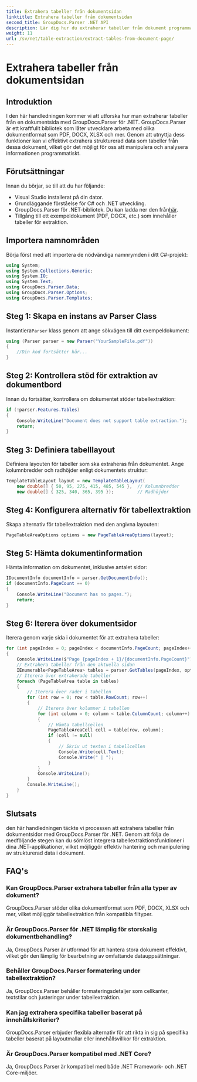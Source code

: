 ```yaml
---
title: Extrahera tabeller från dokumentsidan
linktitle: Extrahera tabeller från dokumentsidan
second_title: GroupDocs.Parser .NET API
description: Lär dig hur du extraherar tabeller från dokument programmatiskt med GroupDocs.Parser för .NET. Denna omfattande handledning ger steg-för-steg-vägledning.
weight: 11
url: /sv/net/table-extraction/extract-tables-from-document-page/
---
```


# Extrahera tabeller från dokumentsidan

## Introduktion
I den här handledningen kommer vi att utforska hur man extraherar tabeller från en dokumentsida med GroupDocs.Parser för .NET. GroupDocs.Parser är ett kraftfullt bibliotek som låter utvecklare arbeta med olika dokumentformat som PDF, DOCX, XLSX och mer. Genom att utnyttja dess funktioner kan vi effektivt extrahera strukturerad data som tabeller från dessa dokument, vilket gör det möjligt för oss att manipulera och analysera informationen programmatiskt.
## Förutsättningar
Innan du börjar, se till att du har följande:
- Visual Studio installerat på din dator.
- Grundläggande förståelse för C# och .NET utveckling.
-  GroupDocs.Parser för .NET-bibliotek. Du kan ladda ner den från[här](https://releases.groupdocs.com/parser/net/).
- Tillgång till ett exempeldokument (PDF, DOCX, etc.) som innehåller tabeller för extraktion.

## Importera namnområden
Börja först med att importera de nödvändiga namnrymden i ditt C#-projekt:
```csharp
using System;
using System.Collections.Generic;
using System.IO;
using System.Text;
using GroupDocs.Parser.Data;
using GroupDocs.Parser.Options;
using GroupDocs.Parser.Templates;
```
## Steg 1: Skapa en instans av Parser Class
 Instantiera`Parser` klass genom att ange sökvägen till ditt exempeldokument:
```csharp
using (Parser parser = new Parser("YourSampleFile.pdf"))
{
    //Din kod fortsätter här...
}
```
## Steg 2: Kontrollera stöd för extraktion av dokumentbord
Innan du fortsätter, kontrollera om dokumentet stöder tabellextraktion:
```csharp
if (!parser.Features.Tables)
{
    Console.WriteLine("Document does not support table extraction.");
    return;
}
```
## Steg 3: Definiera tabelllayout
Definiera layouten för tabeller som ska extraheras från dokumentet. Ange kolumnbredder och radhöjder enligt dokumentets struktur:
```csharp
TemplateTableLayout layout = new TemplateTableLayout(
    new double[] { 50, 95, 275, 415, 485, 545 },  // Kolumnbredder
    new double[] { 325, 340, 365, 395 });         // Radhöjder
```
## Steg 4: Konfigurera alternativ för tabellextraktion
Skapa alternativ för tabellextraktion med den angivna layouten:
```csharp
PageTableAreaOptions options = new PageTableAreaOptions(layout);
```
## Steg 5: Hämta dokumentinformation
Hämta information om dokumentet, inklusive antalet sidor:
```csharp
IDocumentInfo documentInfo = parser.GetDocumentInfo();
if (documentInfo.PageCount == 0)
{
    Console.WriteLine("Document has no pages.");
    return;
}
```
## Steg 6: Iterera över dokumentsidor
Iterera genom varje sida i dokumentet för att extrahera tabeller:
```csharp
for (int pageIndex = 0; pageIndex < documentInfo.PageCount; pageIndex++)
{
    Console.WriteLine($"Page {pageIndex + 1}/{documentInfo.PageCount}");
    // Extrahera tabeller från den aktuella sidan
    IEnumerable<PageTableArea> tables = parser.GetTables(pageIndex, options);
    // Iterera över extraherade tabeller
    foreach (PageTableArea table in tables)
    {
        // Iterera över rader i tabellen
        for (int row = 0; row < table.RowCount; row++)
        {
            // Iterera över kolumner i tabellen
            for (int column = 0; column < table.ColumnCount; column++)
            {
                // Hämta tabellcellen
                PageTableAreaCell cell = table[row, column];
                if (cell != null)
                {
                    // Skriv ut texten i tabellcellen
                    Console.Write(cell.Text);
                    Console.Write(" | ");
                }
            }
            Console.WriteLine();
        }
        Console.WriteLine();
    }
}
```

## Slutsats
den här handledningen täckte vi processen att extrahera tabeller från dokumentsidor med GroupDocs.Parser för .NET. Genom att följa de medföljande stegen kan du sömlöst integrera tabellextraktionsfunktioner i dina .NET-applikationer, vilket möjliggör effektiv hantering och manipulering av strukturerad data i dokument.

## FAQ's
### Kan GroupDocs.Parser extrahera tabeller från alla typer av dokument?
GroupDocs.Parser stöder olika dokumentformat som PDF, DOCX, XLSX och mer, vilket möjliggör tabellextraktion från kompatibla filtyper.
### Är GroupDocs.Parser för .NET lämplig för storskalig dokumentbehandling?
Ja, GroupDocs.Parser är utformad för att hantera stora dokument effektivt, vilket gör den lämplig för bearbetning av omfattande datauppsättningar.
### Behåller GroupDocs.Parser formatering under tabellextraktion?
Ja, GroupDocs.Parser behåller formateringsdetaljer som cellkanter, textstilar och justeringar under tabellextraktion.
### Kan jag extrahera specifika tabeller baserat på innehållskriterier?
GroupDocs.Parser erbjuder flexibla alternativ för att rikta in sig på specifika tabeller baserat på layoutmallar eller innehållsvillkor för extraktion.
### Är GroupDocs.Parser kompatibel med .NET Core?
Ja, GroupDocs.Parser är kompatibel med både .NET Framework- och .NET Core-miljöer.